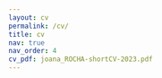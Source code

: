 ```yaml
---
layout: cv
permalink: /cv/
title: cv
nav: true
nav_order: 4
cv_pdf: joana_ROCHA-shortCV-2023.pdf
---
```

